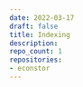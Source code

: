 ```yaml
---
date: 2022-03-17
draft: false
title: Indexing
description:
repo_count: 1
repositories:
- econstor
---
```



